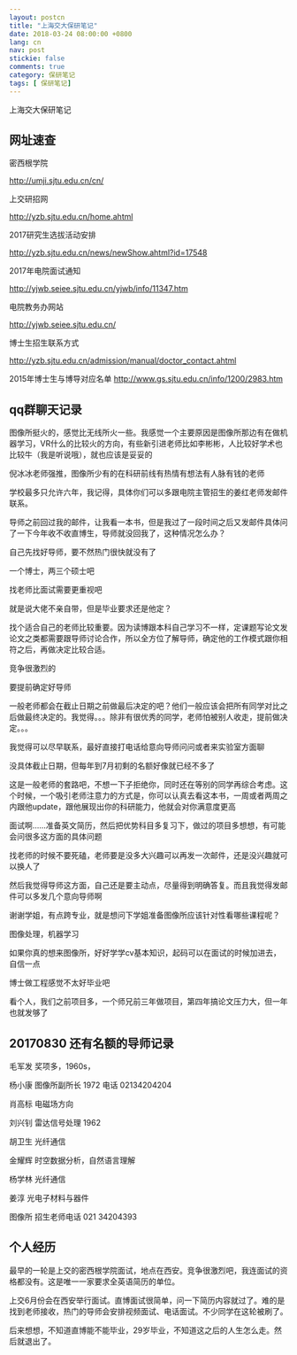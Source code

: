 ```yaml
---
layout: postcn
title: "上海交大保研笔记"
date: 2018-03-24 08:00:00 +0800
lang: cn
nav: post
stickie: false
comments: true
category: 保研笔记
tags: [ 保研笔记]
---
```

上海交大保研笔记
<!-- more -->

## 网址速查

密西根学院

http://umji.sjtu.edu.cn/cn/

上交研招网   

http://yzb.sjtu.edu.cn/home.ahtml

2017研究生选拔活动安排 

http://yzb.sjtu.edu.cn/news/newShow.ahtml?id=17548

2017年电院面试通知 

http://yjwb.seiee.sjtu.edu.cn/yjwb/info/11347.htm

电院教务办网站 

http://yjwb.seiee.sjtu.edu.cn/

博士生招生联系方式 

http://yzb.sjtu.edu.cn/admission/manual/doctor_contact.ahtml

2015年博士生与博导对应名单
http://www.gs.sjtu.edu.cn/info/1200/2983.htm

## qq群聊天记录



图像所挺火的，感觉比无线所火一些。我感觉一个主要原因是图像所那边有在做机器学习，VR什么的比较火的方向，有些新引进老师比如李彬彬，人比较好学术也比较牛（我是听说哦），就也应该是妥妥的

倪冰冰老师强推，图像所少有的在科研前线有热情有想法有人脉有钱的老师


学校最多只允许六年，我记得，具体你们可以多跟电院主管招生的姜红老师发邮件联系。


导师之前回过我的邮件，让我看一本书，但是我过了一段时间之后又发邮件具体问了一下今年收不收直博生，导师就没回我了，这种情况怎么办？

自己先找好导师，要不然热门很快就没有了


一个博士，两三个硕士吧


找老师比面试需要更重视吧


就是说大佬不亲自带，但是毕业要求还是他定？


找个适合自己的老师比较重要。因为读博跟本科自己学习不一样，定课题写论文发论文之类都需要跟导师讨论合作，所以全方位了解导师，确定他的工作模式跟你相符之后，再做决定比较合适。


竞争很激烈的

要提前确定好导师


一般老师都会在截止日期之前做最后决定的吧？他们一般应该会把所有同学对比之后做最终决定的。我觉得。。。除非有很优秀的同学，老师怕被别人收走，提前做决定。。。

我觉得可以尽早联系，最好直接打电话给意向导师问问或者来实验室方面聊


没具体截止日期，但每年到7月初剩的名额好像就已经不多了


这是一般老师的套路吧，不想一下子拒绝你，同时还在等别的同学再综合考虑。这个时候，一个吸引老师注意力的方式是，你可以认真去看这本书，一周或者两周之内跟他update，跟他展现出你的科研能力，他就会对你满意度更高


面试啊……准备英文简历，然后把优势科目多复习下，做过的项目多想想，有可能会问很多这方面的具体问题

找老师的时候不要死磕，老师要是没多大兴趣可以再发一次邮件，还是没兴趣就可以换人了


然后我觉得导师这方面，自己还是要主动点，尽量得到明确答复。而且我觉得发邮件可以多发几个意向导师啊


谢谢学姐，有点跨专业，就是想问下学姐准备图像所应该针对性看哪些课程呢？

图像处理，机器学习


如果你真的想来图像所，好好学学cv基本知识，起码可以在面试的时候加进去，自信一点



博士做工程感觉不太好毕业吧


看个人，我们之前项目多，一个师兄前三年做项目，第四年搞论文压力大，但一年也就发够了

## 20170830 还有名额的导师记录

毛军发   奖项多，1960s，

杨小康   图像所副所长 1972 电话 02134204204

肖高标   电磁场方向

刘兴钊  雷达信号处理 1962

胡卫生  光纤通信

金耀辉  时空数据分析，自然语言理解

杨学林 光纤通信

姜淳     光电子材料与器件

图像所 招生老师电话 021 34204393

## 个人经历
最早的一轮是上交的密西根学院面试，地点在西安。竞争很激烈吧，我连面试的资格都没有。这是唯一一家要求全英语简历的单位。

上交6月份会在西安举行面试。直博面试很简单，问一下简历内容就过了。难的是找到老师接收，热门的导师会安排视频面试、电话面试。不少同学在这轮被刷了。

后来想想，不知道直博能不能毕业，29岁毕业，不知道这之后的人生怎么走。然后就退出了。